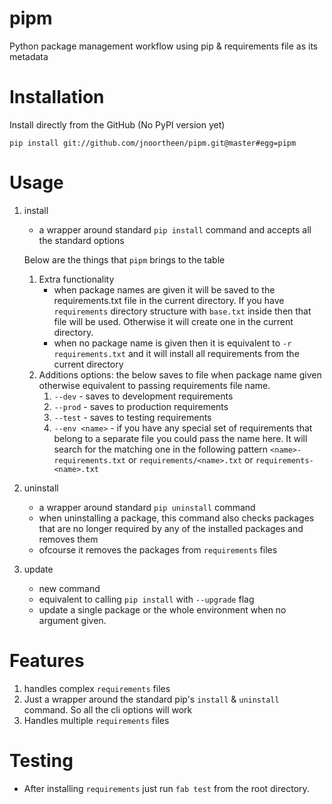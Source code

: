 # pipm

Python package management workflow using pip & requirements file as its metadata

# Installation

Install directly from the GitHub (No PyPI version yet)

```commandline
pip install git://github.com/jnoortheen/pipm.git@master#egg=pipm
```

# Usage

1. install
    - a wrapper around standard `pip install` command and accepts all the standard options
    
    Below are the things that `pipm` brings to the table
    
    1. Extra functionality
        - when package names are given it will be saved to the requirements.txt file in the current directory.
        If you have `requirements` directory structure with `base.txt` inside then that file will be used. Otherwise it 
        will create one in the current directory.
        - when no package name is given then it is equivalent to `-r requirements.txt` and it will install all requirements
        from the current directory
    1. Additions options:
        the below saves to file when package name given otherwise equivalent to passing requirements file name.
        1. `--dev` - saves to development requirements
        1. `--prod` - saves to production requirements
        1. `--test` - saves to  testing requirements
        1. `--env <name>` - if you have any special set of requirements that belong to a separate file you could pass the name here.
        It will search for the matching one in the following pattern `<name>-requirements.txt` or 
        `requirements/<name>.txt` or `requirements-<name>.txt`

1. uninstall 
    - a wrapper around standard `pip uninstall` command
    - when uninstalling a package, this command also checks packages that are no longer required by any of the installed
    packages and removes them
    - ofcourse it removes the packages from `requirements` files

1. update
    - new command
    - equivalent to calling `pip install` with `--upgrade` flag
    - update a single package or the whole environment when no argument given.
    
    
# Features

1. handles complex `requirements` files
1. Just a wrapper around the standard pip's `install` & `uninstall` command. So all the cli options will work
1. Handles multiple `requirements` files
 
# Testing

- After installing `requirements` just run `fab test` from the root directory.
